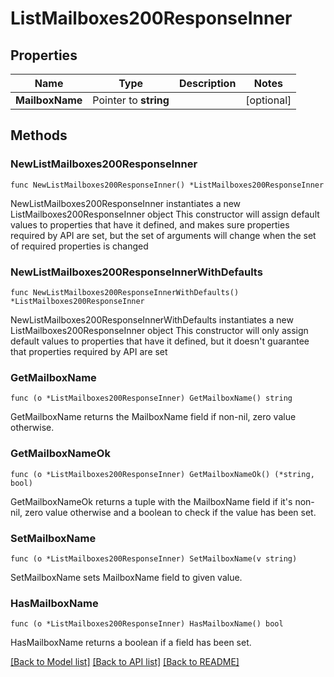 # ListMailboxes200ResponseInner

## Properties

Name | Type | Description | Notes
------------ | ------------- | ------------- | -------------
**MailboxName** | Pointer to **string** |  | [optional] 

## Methods

### NewListMailboxes200ResponseInner

`func NewListMailboxes200ResponseInner() *ListMailboxes200ResponseInner`

NewListMailboxes200ResponseInner instantiates a new ListMailboxes200ResponseInner object
This constructor will assign default values to properties that have it defined,
and makes sure properties required by API are set, but the set of arguments
will change when the set of required properties is changed

### NewListMailboxes200ResponseInnerWithDefaults

`func NewListMailboxes200ResponseInnerWithDefaults() *ListMailboxes200ResponseInner`

NewListMailboxes200ResponseInnerWithDefaults instantiates a new ListMailboxes200ResponseInner object
This constructor will only assign default values to properties that have it defined,
but it doesn't guarantee that properties required by API are set

### GetMailboxName

`func (o *ListMailboxes200ResponseInner) GetMailboxName() string`

GetMailboxName returns the MailboxName field if non-nil, zero value otherwise.

### GetMailboxNameOk

`func (o *ListMailboxes200ResponseInner) GetMailboxNameOk() (*string, bool)`

GetMailboxNameOk returns a tuple with the MailboxName field if it's non-nil, zero value otherwise
and a boolean to check if the value has been set.

### SetMailboxName

`func (o *ListMailboxes200ResponseInner) SetMailboxName(v string)`

SetMailboxName sets MailboxName field to given value.

### HasMailboxName

`func (o *ListMailboxes200ResponseInner) HasMailboxName() bool`

HasMailboxName returns a boolean if a field has been set.


[[Back to Model list]](../README.md#documentation-for-models) [[Back to API list]](../README.md#documentation-for-api-endpoints) [[Back to README]](../README.md)



